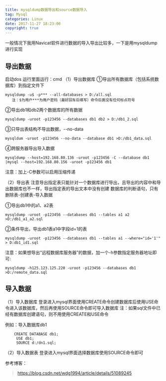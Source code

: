 ```yaml
---
title: mysqldump数据导出和source数据导入
tag: Mysql
categories: Linux
date: 2017-11-27 18:23:00
copyright: true
---
```


一般情况下我用Navicat软件进行数据的导入导出比较多，一下是用mysqldump进行实现

<!--more-->



## 导出数据

启动dos
运行里面运行：cmd
（1）导出数据库
   ①导出所有数据库（包括系统数据库）到指定文件下

```
mysqldump -u$ -p*** --all-databases > D:/all.sql
   注：$为用户***为用户密码（最好回车后填写）命令后面没有任何标点符号
```

  ②导出db1和db2两个数据库的所有数据

```
mysqldump -uroot -p123456 --databases db1 db2 > D:/db1_2.sql
```

 ③只导出表结构不导出数据，--no-data

```
mysqldum -uroot -p123456 --no-data --database db1 >D:/db1_data.sql
```

 ④跨服务器导出导入数据

```
mysqldump --host=192.168.80.136 -uroot -p123456 -C --database db1 |mysql --host=192.168.80.156 -uroot -p123456 db1
```


  注意：加上-C参数可以启用压缩传递

（2）导出表
​            注意导出指定表只能针对一个数据库进行导出，且导出的内容中和导出数据库也不一样，导出指定表的导出文本中没有创建  数据库的判断语句，只有删除表-创建表-导入数据

 ①导出db1中的a1、a2表

```
mysqldump -uroot -p123456 --databases db1 --tables a1 a2 >D:/db1_a1_a2.sql  
```

 ②条件导出，导出db1表a1中字段id=1的表

```
mysqldump -uroot -p123456 --databases db1 --tables a1 --where="id='1'" > D:db1_id1.sql
```

注意：如果想导出“远程数据库服务器”的数据，加一个-h参数指定服务器地址即可:

```
mysqldump -h125.123.125.220 -uroot -p123456 --databases db1 >D:/remote_data.sql
```

## 导入数据

  （1）导入数据库
 登录进入mysql界面使用CREATE命令创建数据库后使用USE命令进入该数据库，然后再使用SOURCE命令即可导入数据库
  注：如果sql文件中已经有数据库创建语句，则不用使用CREATE和USE命令

  例如：导入数据库db1

```
    CREATE DATABASE db1;
     USE db1;
     SOURCE d:/dn1.sql;
```

（2）导入数据表
  登录进入mysql界面选择数据库使用SOURCE命令即可

参考博客：

><https://blog.csdn.net/wdg1994/article/details/51089245>

